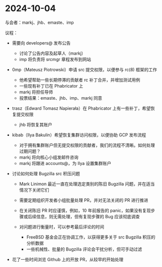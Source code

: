 # 2024-10-04

与会者：markj、jhb、emaste、imp

议程：

* 需要向 developers@ 发布公告

  * 讨论了公告内容及起草人（markj）
  * imp 将负责将 srcmgr 章程发布到网站

* 0mp（Mateusz Piotrowski）申请 src 提交权限，以便参与 rc(8) 框架的工作

  * 他希望帮助一些长期停滞的贡献者 rc 补丁合并，并增加测试用例
  * 一些现有补丁已在 Phabricator 上
  * markj 将担任导师
  * 投票结果：emaste、jhb、imp、markj 同意

* trasz（Edward Tomasz Napierała）在 Phabricator 上有一些补丁，希望恢复提交权限

  * jhb 将恢复其账户

* kibab（Ilya Bakulin）希望恢复集群访问权限，以便协助 GCP 发布流程

  * 对于拥有集群账户但无提交权限的贡献者，我们的流程不清晰。如何处理过期问题？
  * markj 将向核心小组发邮件咨询
  * markj 将跟进 accounts@，为 Ilya 设置集群账户

* 讨论如何处理 Bugzilla src 积压问题

  * Mark Linimon 最近一直在处理选定类别的陈旧 Bugzilla 问题，并在适当情况下关闭它们
  * 需要定期组织开发者小组批量处理 PR，并对无法关闭的 PR 进行推进
  * 在关闭陈旧 PR 时应谨慎，例如，10 年前报告的 panic，如果没有复现步骤或后续信息，则无需处理，但有复现步骤的 Bug 应该彻底调查
  * 对问题进行衡量时，可以参考最后评论的时间

    * FreeBSD 基金会正在协调工作，以获得更多关于 src Bugzilla 积压的分析数据
    * 一些机械性、批量的 Bugzilla 评论会干扰分析，但可手动过滤

* 花了一些时间浏览 Github 上的开放 PR，从较早的开始处理
